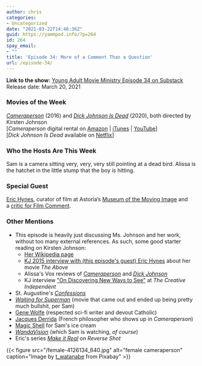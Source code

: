 ```yaml
---
author: chris
categories:
- Uncategorized
date: "2021-03-22T14:46:36Z"
guid: https://yammpod.info/?p=264
id: 264
spay_email:
- ""
title: 'Episode 34: More of a Comment Than a Question'
url: /episode-34/
---
```

**Link to the show:** [Young Adult Movie Ministry Episode 34 on Substack](https://yammpod.substack.com/p/episode-34-more-of-a-comment-than)  
Release date: March 20, 2021

### Movies of the Week

_[Cameraperson](https://www.imdb.com/title/tt5375040/?ref_=nv_sr_srsg_0)_ (2016) and _[Dick Johnson Is Dead](https://www.imdb.com/title/tt11394180/?ref_=nv_sr_srsg_0)_ (2020), both directed by Kirsten Johnson  
[_Cameraperson_ digital rental on [Amazon](https://www.amazon.com/gp/video/detail/amzn1.dv.gti.4caca73d-ed12-9727-b834-4e07c3f09a39?autoplay=1&ref_=atv_cf_strg_wb) | [iTunes](https://itunes.apple.com/us/movie/cameraperson/id1185774379?at=1001l6hu&ct=gca_organic_movie-title_1185774379) | [YouTube](http://www.youtube.com/watch?v=Fe5N4Y3409Y)]  
[_Dick Johnson Is Dead_ available on [Netflix](https://www.netflix.com/watch/80234465?source=35)]

### Who the Hosts Are This Week

Sam is a camera sitting very, very, very still pointing at a dead bird. Alissa is the hatchet in the little stump that the boy is hitting.

### Special Guest

[Eric Hynes](https://twitter.com/eshynes), curator of film at Astoria’s [Museum of the Moving Image](http://www.movingimage.us/) and a [critic for Film Comment](https://www.filmcomment.com/author/eric-hynes/).

### Other Mentions

  * This episode is heavily just discussing Ms. Johnson and her work, without too many external references. As such, some good starter reading on Kirsten Johnson:
      * [Her Wikipedia page](https://en.wikipedia.org/wiki/Kirsten_Johnson)
      * [KJ 2015 interview with (this episode's guest) Eric Hynes](https://fieldofvision.org/interview-with-kirsten-johnson-director-of-the-above) about her movie _The Above_
      * Alissa's Vox reviews of _[Cameraperson](https://www.vox.com/culture/2017/2/7/14525500/cameraperson-kirsten-johnson-augustine-confession)_ and _[Dick Johnson](https://www.vox.com/culture/2020/1/26/21080349/dick-johnson-is-dead-review-netflix)_
      * KJ interview ["On Discovering New Ways to See"](https://thecreativeindependent.com/people/cinematographer-kirsten-johnson-on-discovering-new-ways-to-see/) at _The Creative Independent_
  * St. Augustine's _[Confessions](https://bookshop.org/a/20775/9781586176839)_
  * _[Waiting for Superman](https://www.imdb.com/title/tt1566648/?ref_=nv_sr_srsg_0)_ (movie that came out and ended up being pretty much bullshit, per Sam)
  * [Gene Wolfe](https://en.wikipedia.org/wiki/Gene_Wolfe) (respected sci-fi writer and devout Catholic)
  * [Jacques Derrida](https://en.wikipedia.org/wiki/Jacques_Derrida) (French philosopher who shows up in _Cameraperson_)
  * [Magic Shell](https://www.smuckers.com/products/ice-cream-topping/magic-shell/magic-shell-chocolate-topping) for Sam's ice cream
  * _[WandaVision](https://www.imdb.com/title/tt9140560/?ref_=nv_sr_srsg_0)_ (which Sam is watching, _of course_)
  * Eric's series _[Make it Real](http://www.reverseshot.org/series/19/make-it-real)_ on _Reverse Shot_

{{< figure src="/female-4126134_640.jpg" alt="female cameraperson" caption="Image by [t_watanabe](https://pixabay.com/users/t_watanabe-8471648/?utm_source=link-attribution&utm_medium=referral&utm_campaign=image&utm_content=4126134) from Pixabay" >}}
